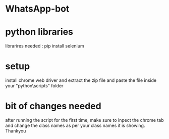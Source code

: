 # WhatsApp-bot
# python libraries
librarires needed : pip install selenium
# setup
install chrome web driver and extract the zip file and paste the file inside your "python\scripts" folder
# bit of changes needed
after running the script for the first time, make sure to inpect the chrome tab and change the class names as per your class names it is showing.
Thankyou 
